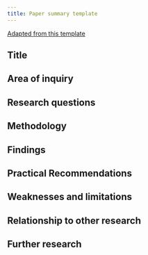 ```yaml
---
title: Paper summary template
---
```

[Adapted from this template](https://www.google.com/url?sa=t&rct=j&q=&esrc=s&source=web&cd=&ved=2ahUKEwjp1MWhu7XtAhWOyjgGHRMODqoQFjAUegQIJhAC&url=https%3A%2F%2Fwww.worklearning.com%2Fwp-content%2Fuploads%2F2017%2F10%2FOutline_Guide_for_Research_Summary_2011.pdf&usg=AOvVaw3qlQzkc-8oCOhqfSO_ChHR)

## Title


## Area of inquiry


## Research questions

## Methodology

## Findings

## Practical Recommendations

## Weaknesses and limitations


## Relationship to other research


## Further research